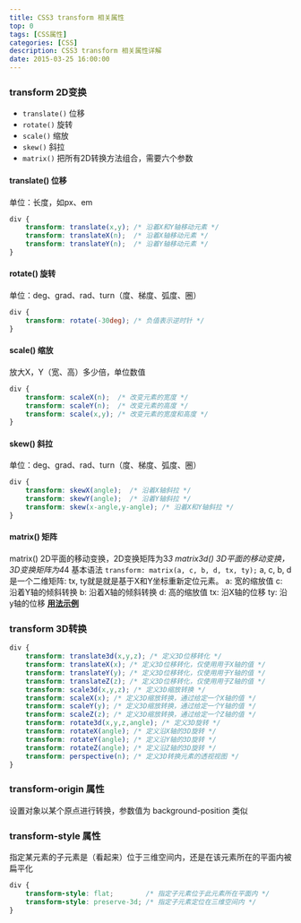 ```yaml
---
title: CSS3 transform 相关属性
top: 0
tags: [CSS属性]
categories: [CSS]
description: CSS3 transform 相关属性详解
date: 2015-03-25 16:00:00
---
```



### transform 2D变换
- `translate()` 位移
- `rotate()` 旋转
- `scale()` 缩放
- `skew()` 斜拉
- `matrix()` 把所有2D转换方法组合，需要六个参数

<!-- more -->


#### translate() 位移
单位：长度，如px、em
``` css
div {
    transform: translate(x,y); /* 沿着X和Y轴移动元素 */
    transform: translateX(n);  /* 沿着X轴移动元素 */
    transform: translateY(n);  /* 沿着Y轴移动元素 */
}
```


#### rotate() 旋转
单位：deg、grad、rad、turn（度、梯度、弧度、圈）
``` css
div {
    transform: rotate(-30deg); /* 负值表示逆时针 */
}
```


#### scale() 缩放
放大X，Y（宽、高）多少倍，单位数值
``` css
div {
    transform: scaleX(n);  /* 改变元素的宽度 */
    transform: scaleY(n);  /* 改变元素的高度 */
    transform: scale(x,y); /* 改变元素的宽度和高度 */
}
```


#### skew() 斜拉
单位：deg、grad、rad、turn（度、梯度、弧度、圈）
``` css
div {
    transform: skewX(angle);  /* 沿着X轴斜拉 */
    transform: skewY(angle);  /* 沿着Y轴斜拉 */
    transform: skew(x-angle,y-angle); /* 沿着X和Y轴斜拉 */
}
```


#### matrix() 矩阵
matrix() 2D平面的移动变换，2D变换矩阵为3*3
matrix3d() 3D平面的移动变换，3D变换矩阵为4*4
基本语法 `transform: matrix(a, c, b, d, tx, ty);`
a, c, b, d是一个二维矩阵:
tx, ty就是就是基于X和Y坐标重新定位元素。
 a: 宽的缩放值
 c: 沿着Y轴的倾斜转换
 b: 沿着X轴的倾斜转换
 d: 高的缩放值
tx: 沿X轴的位移
ty: 沿y轴的位移
[**用法示例**](http://www.css88.com/tool/css3Preview/Transform-Matrix.html)


### transform 3D转换
``` css
div {
    transform: translate3d(x,y,z); /* 定义3D位移转化 */
    transform: translateX(x); /* 定义3D位移转化，仅使用用于X轴的值 */
    transform: translateY(y); /* 定义3D位移转化，仅使用用于Y轴的值 */
    transform: translateZ(z); /* 定义3D位移转化，仅使用用于Z轴的值 */
    transform: scale3d(x,y,z); /* 定义3D缩放转换 */
    transform: scaleX(x); /* 定义3D缩放转换，通过给定一个X轴的值 */
    transform: scaleY(y); /* 定义3D缩放转换，通过给定一个Y轴的值 */
    transform: scaleZ(z); /* 定义3D缩放转换，通过给定一个Z轴的值 */
    transform: rotate3d(x,y,z,angle); /* 定义3D旋转 */
    transform: rotateX(angle); /* 定义沿X轴的3D旋转 */
    transform: rotateY(angle); /* 定义沿Y轴的3D旋转 */
    transform: rotateZ(angle); /* 定义沿Z轴的3D旋转 */
    transform: perspective(n); /* 定义3D转换元素的透视视图 */
}
```


### transform-origin 属性
设置对象以某个原点进行转换，参数值为 background-position 类似


### transform-style 属性
指定某元素的子元素是（看起来）位于三维空间内，还是在该元素所在的平面内被扁平化

``` css
div {
    transform-style: flat;        /* 指定子元素位于此元素所在平面内 */
    transform-style: preserve-3d; /* 指定子元素定位在三维空间内 */
}
```



